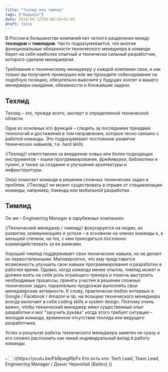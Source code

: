```yaml
---
title: "Техлид или тимлид"
tags: ["Карьера"]
date: 2019-06-12T09:00:58+03:00
draft: false
---
```


В России в большинстве компаний нет четкого разделения между **техлидом** и **тимлидом**. Часто подразумевается, что многие функциональные обязанности технического менеджера  в команде берет на себя наиболее опытный и технически сильный разработчик, которого сделали менеджером.

Требования к техническому менеджеру у каждой компании свои, и как только вы получаете промоушен или же проходите собеседование на подобную позицию, обязательно выясните у будущих коллег и вашего менеджера ожидания, обязанности и ближайшие задачи.

## Техлид

Техлид – это, прежде всего, эксперт в определенной технической области.

Одна из основных его функций – следить за последними трендами технологий и достижений в том направлении, которое тесно связано с работой команды. Это подразумевает постоянное развитие технических навыков, т.е. hard skills.

//Техлид// ответственен за внедрение новых или более подходящих инструментов – языки программирования, фреймворки, библиотеки и тулинг, а также за создание и улучшение архитектуры и инфраструктуры.

Он(а) помогает команде в решении сложных технических задач и проблем. //Техлид// не может существовать в отрыве от специализации команды, например, бэкенда или мобильной разработки.

## Тимлид

Он же – Engineering Manager в зарубежных компаниях.

//Технический менеджер / тимлид// фокусируется на людях, их развитии, коммуникациях и успехе – в основном на членах команды и, в меньшей степени, на тех, с кем приходиться постоянно взаимодействовать за ее рамками. 

Хороший тимлид поддерживает свои технические навыки, но не делает их первостепенными. Маловероятно, что ему представится возможность улучшить свои навыки программирования и разработки в рабочее время. Однако, когда команда менее опытна, тимлид может и должен взять на себя роль играющего тренера и помочь выстроить необходимые процессы, принять участие в решении сложных технических задач, параллельно продолжая выполнять свои менеджерские активности. К слову, практически любое интервью в Google / Facebook / Amazon и пр. на позицию технического менеджера всегда включает в себя coding skills и system design. Поэтому очень важно, чтобы технический менеджер имел существенный опыт разработки и мог "засучить рукава" когда этого требует ситуация – молодая команда, временное отсутствие техлида или ведущего разработчика.

Успех и результат работы технического менеджера заметен не сразу и его сложно распознать как некий индивидуальный вклад в работу команды.

<br>
👉🏻 ((https://youtu.be/Fb8pwgtRpFs Кто есть кто: Tech Lead, Team Lead, Engineering Manager / Денис Чернобай (Badoo) ))
